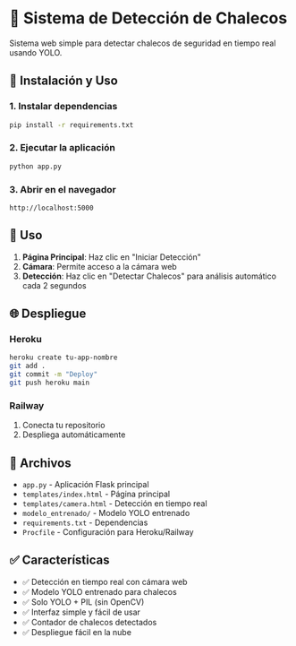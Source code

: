 # 🦺 Sistema de Detección de Chalecos

Sistema web simple para detectar chalecos de seguridad en tiempo real usando YOLO.

## 🚀 Instalación y Uso

### 1. Instalar dependencias
```bash
pip install -r requirements.txt
```

### 2. Ejecutar la aplicación
```bash
python app.py
```

### 3. Abrir en el navegador
```
http://localhost:5000
```

## 📱 Uso

1. **Página Principal**: Haz clic en "Iniciar Detección"
2. **Cámara**: Permite acceso a la cámara web
3. **Detección**: Haz clic en "Detectar Chalecos" para análisis automático cada 2 segundos

## 🌐 Despliegue

### Heroku
```bash
heroku create tu-app-nombre
git add .
git commit -m "Deploy"
git push heroku main
```

### Railway
1. Conecta tu repositorio
2. Despliega automáticamente

## 📁 Archivos

- `app.py` - Aplicación Flask principal
- `templates/index.html` - Página principal
- `templates/camera.html` - Detección en tiempo real
- `modelo_entrenado/` - Modelo YOLO entrenado
- `requirements.txt` - Dependencias
- `Procfile` - Configuración para Heroku/Railway

## ✅ Características

- ✅ Detección en tiempo real con cámara web
- ✅ Modelo YOLO entrenado para chalecos
- ✅ Solo YOLO + PIL (sin OpenCV)
- ✅ Interfaz simple y fácil de usar
- ✅ Contador de chalecos detectados
- ✅ Despliegue fácil en la nube
